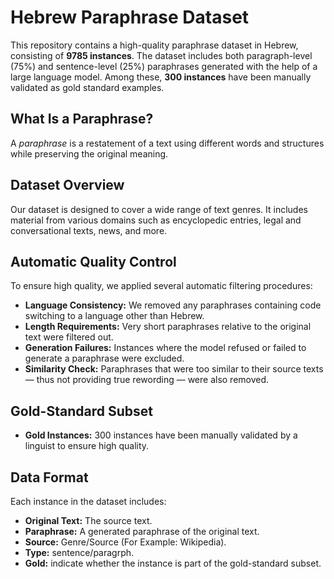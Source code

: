 # Hebrew Paraphrase Dataset

This repository contains a high-quality paraphrase dataset in Hebrew, consisting of **9785 instances**. The dataset includes both paragraph-level (75%) and sentence-level (25%) paraphrases generated with the help of a large language model. Among these, **300 instances** have been manually validated as gold standard examples.

## What Is a Paraphrase?

A *paraphrase* is a restatement of a text using different words and structures while preserving the original meaning. 

## Dataset Overview

Our dataset is designed to cover a wide range of text genres. It includes material from various domains such as encyclopedic entries, legal and conversational texts, news, and more.

## Automatic Quality Control

To ensure high quality, we applied several automatic filtering procedures:
- **Language Consistency:** We removed any paraphrases containing code switching to a language other than Hebrew.
- **Length Requirements:** Very short paraphrases relative to the original text were filtered out.
- **Generation Failures:** Instances where the model refused or failed to generate a paraphrase were excluded.
- **Similarity Check:** Paraphrases that were too similar to their source texts — thus not providing true rewording — were also removed.

## Gold-Standard Subset

- **Gold Instances:** 300 instances have been manually validated by a linguist to ensure high quality.

## Data Format

Each instance in the dataset includes:
- **Original Text:** The source text.
- **Paraphrase:** A generated paraphrase of the original text.
- **Source:** Genre/Source (For Example: Wikipedia).
- **Type:** sentence/paragrph.
- **Gold:** indicate whether the instance is part of the gold-standard subset.
